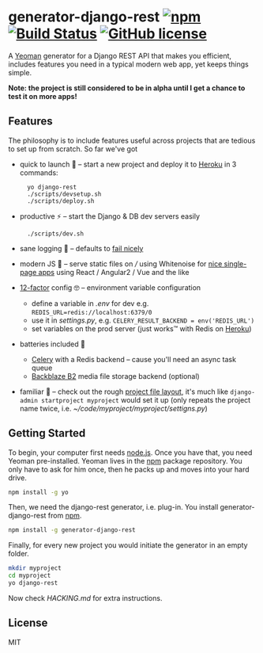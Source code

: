 # generator-django-rest [![npm](https://badge.fury.io/js/generator-django-rest.svg)](http://badge.fury.io/js/generator-django-rest) [![Build Status](https://travis-ci.org/metakermit/generator-django-rest.svg?branch=master)](https://travis-ci.org/metakermit/generator-django-rest) [![GitHub license](https://img.shields.io/badge/license-MIT-blue.svg)](https://raw.githubusercontent.com/metakermit/generator-django-rest/master/LICENSE) 

A [Yeoman](http://yeoman.io) generator for a Django REST API
that makes you efficient, includes features you need in a typical
modern web app, yet keeps things simple.

**Note: the project is still considered to be in alpha until I get a chance
to test it on more apps!**

## Features

The philosophy is to include features useful across projects
that are tedious to set up from scratch. So far we've got

- quick to launch 🚀 – start a new project and deploy it to [Heroku][]
in 3 commands:

        yo django-rest
        ./scripts/devsetup.sh
        ./scripts/deploy.sh

- productive ⚡️ – start the Django & DB dev servers easily

        ./scripts/dev.sh

- sane logging 📜 – defaults to
  [fail nicely](https://github.com/metakermit/fail-nicely-django)
- modern JS 🦄 – serve static files on */* using Whitenoise for
  [nice single-page apps][Django-SPA] using React / Angular2 / Vue and the like
- [12-factor][] config 🤓 – environment variable configuration

  * define a variable in *.env* for dev e.g. `REDIS_URL=redis://localhost:6379/0`
  * use it in *settings.py*, e.g. `CELERY_RESULT_BACKEND = env('REDIS_URL')`
  * set variables on the prod server (just works™ with Redis on [Heroku][])

- batteries included 🔋

  * [Celery][] with a Redis backend – cause you'll need an async task queue
  * [Backblaze B2](https://www.backblaze.com/b2/cloud-storage.html)
    media file storage backend (optional)

- familiar 🐶 – check out the rough
  [project file layout](generators/app/templates/django/mysite),
  it's much like `django-admin startproject myproject` would set it up
  (only repeats the project name twice,
    i.e. *~/code/myproject/myproject/settigns.py*)

## Getting Started

To begin, your computer first needs [node.js](https://nodejs.org).
Once you have that, you need Yeoman pre-installed. Yeoman lives in the
[npm](https://npmjs.org) package repository. You only have to ask for him
once, then he packs up and moves into your hard drive.

```bash
npm install -g yo
```

Then, we need the django-rest generator, i.e. plug-in. You install
generator-django-rest from
[npm](https://www.npmjs.com/package/generator-django-rest).

```bash
npm install -g generator-django-rest
```

Finally, for every new project you would initiate the generator
in an empty folder.

```bash
mkdir myproject
cd myproject
yo django-rest
```

Now check *HACKING.md* for extra instructions.

## License

MIT

[Heroku]: https://heroku.com/
[12-factor]: https://12factor.net/config
[Django-SPA]: https://metakermit.com/2016/simple-way-to-set-up-django-a-spa-frontend-on-heroku/
[Celery]: http://www.celeryproject.org/
